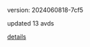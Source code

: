 version: 2024060818-7cf5

updated 13 avds

[details](https://github.com/0x74f917491bfa7ebfa379/ali_avd_db/blob/master/change_log/2024/06/08/18/7cf5.txt)